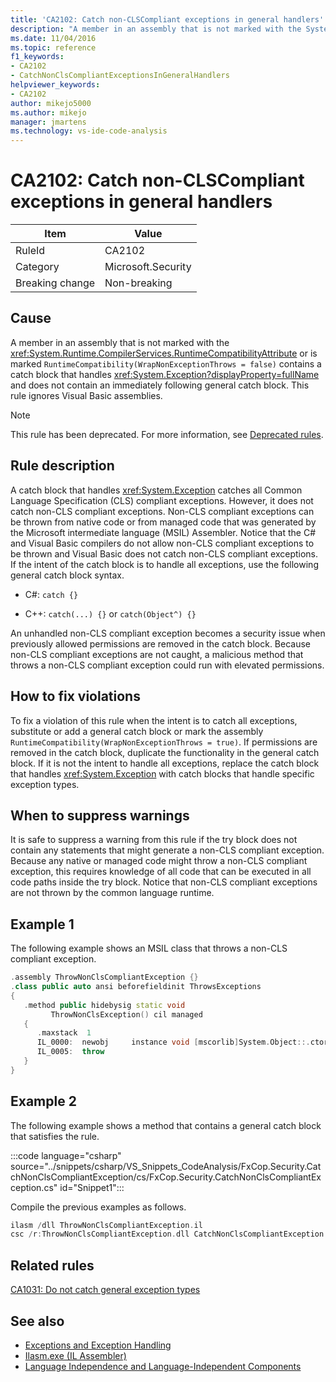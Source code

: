 ```yaml
---
title: 'CA2102: Catch non-CLSCompliant exceptions in general handlers'
description: "A member in an assembly that is not marked with the System.Runtime.CompilerServices.RuntimeCompatibilityAttribute or is marked RuntimeCompatibility(WrapNonExceptionThrows = false) contains a catch block that handles System.Exception and does not contain an immediately following general catch block."
ms.date: 11/04/2016
ms.topic: reference
f1_keywords:
- CA2102
- CatchNonClsCompliantExceptionsInGeneralHandlers
helpviewer_keywords:
- CA2102
author: mikejo5000
ms.author: mikejo
manager: jmartens
ms.technology: vs-ide-code-analysis
---
```

# CA2102: Catch non-CLSCompliant exceptions in general handlers


|Item|Value|
|-|-|
|RuleId|CA2102|
|Category|Microsoft.Security|
|Breaking change|Non-breaking|

## Cause
A member in an assembly that is not marked with the <xref:System.Runtime.CompilerServices.RuntimeCompatibilityAttribute> or is marked `RuntimeCompatibility(WrapNonExceptionThrows = false)` contains a catch block that handles <xref:System.Exception?displayProperty=fullName> and does not contain an immediately following general catch block. This rule ignores Visual Basic assemblies.

> [!NOTE]
> This rule has been deprecated. For more information, see [Deprecated rules](fxcop-unported-deprecated-rules.md).

## Rule description

A catch block that handles <xref:System.Exception> catches all Common Language Specification (CLS) compliant exceptions. However, it does not catch non-CLS compliant exceptions. Non-CLS compliant exceptions can be thrown from native code or from managed code that was generated by the Microsoft intermediate language (MSIL) Assembler. Notice that the C# and Visual Basic compilers do not allow non-CLS compliant exceptions to be thrown and Visual Basic does not catch non-CLS compliant exceptions. If the intent of the catch block is to handle all exceptions, use the following general catch block syntax.

- C#: `catch {}`

- C++: `catch(...) {}` or `catch(Object^) {}`

An unhandled non-CLS compliant exception becomes a security issue when previously allowed permissions are removed in the catch block. Because non-CLS compliant exceptions are not caught, a malicious method that throws a non-CLS compliant exception could run with elevated permissions.

## How to fix violations

To fix a violation of this rule when the intent is to catch all exceptions, substitute or add a general catch block or mark the assembly `RuntimeCompatibility(WrapNonExceptionThrows = true)`. If permissions are removed in the catch block, duplicate the functionality in the general catch block. If it is not the intent to handle all exceptions, replace the catch block that handles <xref:System.Exception> with catch blocks that handle specific exception types.

## When to suppress warnings

It is safe to suppress a warning from this rule if the try block does not contain any statements that might generate a non-CLS compliant exception. Because any native or managed code might throw a non-CLS compliant exception, this requires knowledge of all code that can be executed in all code paths inside the try block. Notice that non-CLS compliant exceptions are not thrown by the common language runtime.

## Example 1

The following example shows an MSIL class that throws a non-CLS compliant exception.

```cpp
.assembly ThrowNonClsCompliantException {}
.class public auto ansi beforefieldinit ThrowsExceptions
{
   .method public hidebysig static void
         ThrowNonClsException() cil managed
   {
      .maxstack  1
      IL_0000:  newobj     instance void [mscorlib]System.Object::.ctor()
      IL_0005:  throw
   }
}
```

## Example 2

The following example shows a method that contains a general catch block that satisfies the rule.

:::code language="csharp" source="../snippets/csharp/VS_Snippets_CodeAnalysis/FxCop.Security.CatchNonClsCompliantException/cs/FxCop.Security.CatchNonClsCompliantException.cs" id="Snippet1":::

Compile the previous examples as follows.

```cpp
ilasm /dll ThrowNonClsCompliantException.il
csc /r:ThrowNonClsCompliantException.dll CatchNonClsCompliantException.cs
```

## Related rules

[CA1031: Do not catch general exception types](/dotnet/fundamentals/code-analysis/quality-rules/ca1031)

## See also

- [Exceptions and Exception Handling](/dotnet/csharp/programming-guide/exceptions/exceptions-and-exception-handling)
- [Ilasm.exe (IL Assembler)](/dotnet/framework/tools/ilasm-exe-il-assembler)
- [Language Independence and Language-Independent Components](/dotnet/standard/language-independence-and-language-independent-components)
